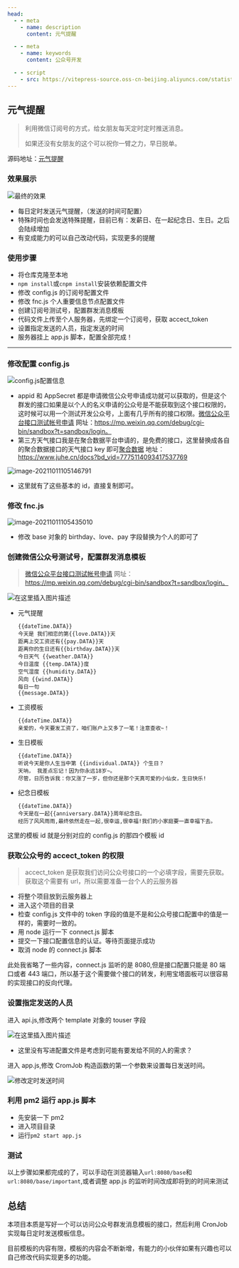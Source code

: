 ```yaml
---
head:
  - - meta
    - name: description
      content: 元气提醒

  - - meta
    - name: keywords
      content: 公众号开发

  - - script
    - src: https://vitepress-source.oss-cn-beijing.aliyuncs.com/statistics.js
---
```


## 元气提醒

> 利用微信订阅号的方式，给女朋友每天定时定时推送消息。
>
> 如果还没有女朋友的这个可以祝你一臂之力，早日脱单。

源码地址：[元气提醒](https://github.com/ldlw/Vitality-reminder)

### 效果展示

![最终的效果](https://img-blog.csdnimg.cn/94a6b22e8899464dbdfbaf11ba7ca675.jpg?x-oss-process=image/watermark,type_ZHJvaWRzYW5zZmFsbGJhY2s,shadow_50,text_Q1NETiBASmltbXnpm6rpm6o=,size_20,color_FFFFFF,t_70,g_se,x_16)

- 每日定时发送元气提醒，（发送的时间可配置）
- 特殊时间也会发送特殊提醒，目前已有：发薪日、在一起纪念日、生日。之后会陆续增加
- 有变成能力的可以自己改动代码，实现更多的提醒

### 使用步骤

- 将仓库克隆至本地
- `npm install`或`cnpm install`安装依赖配置文件
- 修改 config.js 的订阅号配置文件
- 修改 fnc.js 个人重要信息节点配置文件
- 创建订阅号测试号，配置群发消息模板
- 代码文件上传至个人服务器，先绑定一个订阅号，获取 accect_token
- 设置指定发送的人员，指定发送的时间
- 服务器挂上 app.js 脚本，配置全部完成！

---

### 修改配置 config.js

![config.js配置信息](https://img-blog.csdnimg.cn/853858be1d8549de803ac820ceee0224.png?x-oss-process=image/watermark,type_ZHJvaWRzYW5zZmFsbGJhY2s,shadow_50,text_Q1NETiBASmltbXnpm6rpm6o=,size_20,color_FFFFFF,t_70,g_se,x_16)

- appid 和 AppSecret 都是申请微信公众号申请成功就可以获取的，但是这个群发的接口如果是以个人的名义申请的公众号是不能获取到这个接口权限的，这时候可以用一个测试开发公众号，上面有几乎所有的接口权限。[微信公众平台接口测试帐号申请](https://mp.weixin.qq.com/debug/cgi-bin/sandbox?t=sandbox/login) 网址：https://mp.weixin.qq.com/debug/cgi-bin/sandbox?t=sandbox/login。
- 第三方天气接口我是在聚合数据平台申请的，是免费的接口，这里替换成各自的聚合数据接口的天气接口 key 即可[聚合数据](https://www.juhe.cn/docs?bd_vid=7775114093417537769) 地址：https://www.juhe.cn/docs?bd_vid=7775114093417537769

![image-20211011105146791](https://p3-juejin.byteimg.com/tos-cn-i-k3u1fbpfcp/3a3abed43d0b4af79d5fb0742b46e8a8~tplv-k3u1fbpfcp-watermark.image?)

- 这里就有了这些基本的 id，直接复制即可。

### 修改 fnc.js

![image-20211011105435010](https://p3-juejin.byteimg.com/tos-cn-i-k3u1fbpfcp/01f63c1aaeeb4c98bbfafcca8a52d463~tplv-k3u1fbpfcp-watermark.image?)

- 修改 base 对象的 birthday、love、pay 字段替换为个人的即可了

### 创建微信公众号测试号，配置群发消息模板

> [微信公众平台接口测试帐号申请](https://mp.weixin.qq.com/debug/cgi-bin/sandbox?t=sandbox/login) 网址：https://mp.weixin.qq.com/debug/cgi-bin/sandbox?t=sandbox/login。

![在这里插入图片描述](https://img-blog.csdnimg.cn/6994ad19e0e149f686517817d00c82fb.png?x-oss-process=image/watermark,type_ZHJvaWRzYW5zZmFsbGJhY2s,shadow_50,text_Q1NETiBASmltbXnpm6rpm6o=,size_20,color_FFFFFF,t_70,g_se,x_16)

- 元气提醒

  ```
  {{dateTime.DATA}}
  今天是 我们相恋的第{{love.DATA}}天
  距离上交工资还有{{pay.DATA}}天
  距离你的生日还有{{birthday.DATA}}天
  今日天气 {{weather.DATA}}
  今日温度 {{temp.DATA}}度
  空气湿度 {{humidity.DATA}}
  风向 {{wind.DATA}}
  每日一句
  {{message.DATA}}
  ```

- 工资模板

  ```
  {{dateTime.DATA}}
  亲爱的，今天要发工资了，咱们账户上又多了一笔！注意查收~！
  ```

- 生日模板

  ```
  {{dateTime.DATA}}
  听说今天是你人生当中第 {{individual.DATA}} 个生日？
  天呐， 我差点忘记！因为你永远18岁~。
  尽管，日历告诉我：你又涨了一岁，但你还是那个天真可爱的小仙女，生日快乐!
  ```

- 纪念日模板

  ```
  {{dateTime.DATA}}
  今天是在一起{{anniversary.DATA}}周年纪念日。
  经历了风风雨雨,最终依然走在一起,很幸运,很幸福!我们的小家庭要一直幸福下去。
  ```

这里的模板 id 就是分别对应的 config.js 的那四个模板 id

### 获取公众号的 accect_token 的权限

> accect_token 是获取我们访问公众号接口的一个必填字段，需要先获取。获取这个需要有 url，所以需要准备一台个人的云服务器

- 将整个项目放到云服务器上
- 进入这个项目的目录
- 检查 config.js 文件中的 token 字段的值是不是和公众号接口配置中的值是一样的，需要时一致的。
- 用 node 运行一下 connect.js 脚本
- 提交一下接口配置信息的认证。等待页面提示成功
- 取消 node 的 connect.js 脚本

此处我省略了一些内容，connect.js 监听的是 8080,但是接口配置只能是 80 端口或者 443 端口，所以基于这个需要做个接口的转发，利用宝塔面板可以很容易的实现接口的反向代理。

### 设置指定发送的人员

进入 api.js,修改两个 template 对象的 touser 字段

![在这里插入图片描述](https://img-blog.csdnimg.cn/6095e2807d7741dfb3fced2e5845e12c.png?x-oss-process=image/watermark,type_ZHJvaWRzYW5zZmFsbGJhY2s,shadow_50,text_Q1NETiBASmltbXnpm6rpm6o=,size_20,color_FFFFFF,t_70,g_se,x_16)

- 这里没有写进配置文件是考虑到可能有要发给不同的人的需求？

进入 app.js,修改 CromJob 构造函数的第一个参数来设置每日发送时间。

![修改定时发送时间](https://img-blog.csdnimg.cn/08f716dee601488689d3841b44196a5d.png?x-oss-process=image/watermark,type_ZHJvaWRzYW5zZmFsbGJhY2s,shadow_50,text_Q1NETiBASmltbXnpm6rpm6o=,size_20,color_FFFFFF,t_70,g_se,x_16)

### 利用 pm2 运行 app.js 脚本

- 先安装一下 pm2
- 进入项目目录
- 运行`pm2 start app.js`

### 测试

以上步骤如果都完成的了，可以手动在浏览器输入`url:8080/base`和`url:8080/base/important`,或者调整 app.js 的监听时间改成即将到的时间来测试

## 总结

本项目本质是写好一个可以访问公众号群发消息模板的接口，然后利用 CronJob 实现每日定时发送模板信息。

目前模板的内容有限，模板的内容会不断新增，有能力的小伙伴如果有兴趣也可以自己修改代码实现更多的功能。
